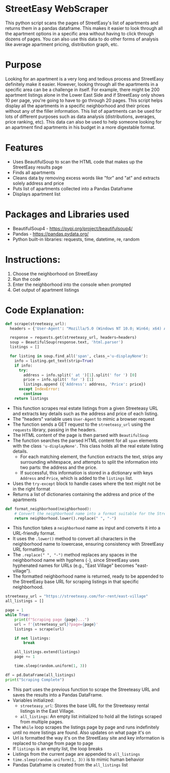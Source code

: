 # StreetEasy WebScraper
This python script scans the pages of StreetEasy's list of apartments and returns them in a pandas dataframe. This makes it easier to look through all the apartment options in a specific area without having to click through dozens of pages. You can also use this data to do other forms of analysis like average apartment pricing, distribution graph, etc.

# Purpose
Looking for an apartment is a very long and tedious process and StreetEasy definitely make it easier. However, looking through all the apartments in a specific area can be a challenge in itself. For example, there might be 200 apartment listings alone in the Lower East Side and if StreetEasy only shows 10 per page, you're going to have to go through 20 pages. This script helps display all the apartments in a specific neighborhood and their prices without any of the filler information. This list of apartments can be used for lots of different purposes such as data analysis (distributions, averages, price ranking, etc). This data can also be used to help someone looking for an apartment find apartments in his budget in a more digestable format.

# Features
- Uses BeautifulSoup to scan the HTML code that makes up the StreetEasy results page
- Finds all apartments
- Cleans data by removing excess words like "for" and "at" and extracts solely address and price
- Puts list of apartments collected into a Pandas Dataframe
- Displays apartment list

# Packages and Libraries used
- BeautifulSoup4 - https://pypi.org/project/beautifulsoup4/
- Pandas - https://pandas.pydata.org/
- Python built-in libraries: requests, time, datetime, re, random

# Instructions:

1. Choose the neighborhood on StreetEasy
2. Run the code
3. Enter the neighborhood into the console when prompted
4. Get output of apartment listings

# Code Explanation:
```python
def scrape(streeteasy_url):
  headers = {'User-Agent': "Mozilla/5.0 (Windows NT 10.0; Win64; x64) AppleWebKit/537.36 (KHTML, like Gecko) Chrome/121.0.0.0 Safari/537.36"}

  response = requests.get(streeteasy_url, headers=headers)
  soup = BeautifulSoup(response.text, 'html.parser')
  listings = []

  for listing in soup.find_all('span', class_='u-displayNone'):
    info = listing.get_text(strip=True)
    if info:
      try:
        address = info.split(' at ')[1].split(' for ') [0]
        price = info.split(' for ') [1]
        listings.append ({'Address': address, 'Price': price})
      except IndexError:
        continue
    return listings
```
- This function scrapes real estate listings from a given Streeteasy URL and extracts key details such as the address and price of each listing.
- The "headers" variable uses `User-Agent` to mimic a browser request
- The function sends a GET request to the `streeteasy_url` using the `requests` library, passing in the headers.
- The HTML content of the page is then parsed with `BeautifulSoup`
- The function searches the parsed HTML content for all `span` elements with the class `'u-displayNone'`. This class holds all the real estate listing details.
  - For each matching element, the function extracts the text, strips any surrounding whitespace, and attempts to split the information into two parts: the address and the price.
  - If successful, this information is stored in a dictionary with keys `Address` and `Price`, which is added to the `listings` list.
- Uses the `try-except` block to handle cases where the text might not be in the right format
- Returns a list of dictionaries containing the address and price of the apartments


```python
def format_neighborhood(neighborhood):
    # Convert the neighborhood name into a format suitable for the StreetEasy URL
    return neighborhood.lower().replace(" ", "-")
```
- This function takes a `neighborhood` name as input and converts it into a URL-friendly format.
- It uses the `.lower()` method to convert all characters in the neighborhood name to lowercase, ensuring consistency with StreetEasy URL formatting.
- The `.replace(" ", "-")` method replaces any spaces in the neighborhood name with hyphens (`-`), since StreetEasy uses hyphenated names for URLs (e.g., "East Village" becomes "east-village").
- The formatted neighborhood name is returned, ready to be appended to the StreetEasy base URL for scraping listings in that specific neighborhood.


```python
streeteasy_url = "https://streeteasy.com/for-rent/east-village"
all_listings = []

page = 1
while True:
    print(f"Scraping page {page}...")
    url = f'{streeteasy_url}?page={page}'
    listings = scrape(url)

    if not listings:
        break

    all_listings.extend(listings)
    page += 1

    time.sleep(random.uniform(1, 3))

df = pd.DataFrame(all_listings)
print("Scraping Complete")
```
- This part uses the previous function to scrape the Streeteasy URL and saves the results into a Pandas DataFrame.
- Variables initialized:
  - `streeteasy_url`: Stores the base URL for the Streeteasy rental listings in the East Village.
  - `all_listings`: An empty list initialized to hold all the listings scraped from multiple pages.
- The `While` loop scrapes the listings page by page and runs indefinitely until no more listings are found. Also updates on what page it's on
- Url is formatted the way it's on the StreetEasy site and key information is replaced to change from page to page
- If `listings` is an empty list, the loop breaks
- Listings from the current page are appended to `all_listings`
- `time.sleep(random.uniform(1, 3))` is to mimic human behavior
- Pandas Dataframe is created from the `all_listings` list